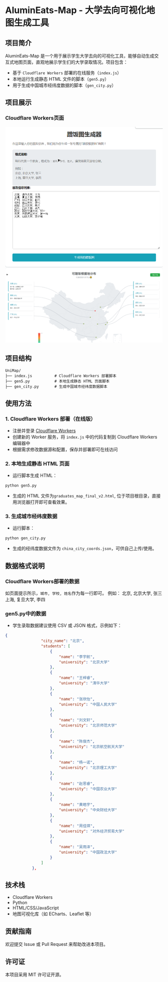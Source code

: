 # AluminEats-Map - 大学去向可视化地图生成工具

## 项目简介

AluminEats-Map 是一个用于展示学生大学去向的可视化工具，能够自动生成交互式地图页面，直观地展示学生们的大学录取情况。项目包含：

- 基于 `Cloudflare Workers` 部署的在线服务（`index.js`）
- 本地运行生成静态 HTML 文件的脚本（`gen5.py`）
- 用于生成中国城市经纬度数据的脚本（`gen_city.py`）

## 项目展示

### Cloudflare Workers页面
![](./cloudflare_workers_1.png)
![](./cloudflare_workers_2.png)

## 项目结构

```
UniMap/
├── index.js          # Cloudflare Workers 部署脚本
├── gen5.py           # 本地生成静态 HTML 页面脚本
├── gen_city.py       # 生成中国城市经纬度数据脚本
```

## 使用方法

### 1. Cloudflare Workers 部署（在线版）

- 注册并登录 [Cloudflare Workers](https://workers.cloudflare.com/)
- 创建新的 Worker 服务，将 `index.js` 中的代码复制到 Cloudflare Workers 编辑器中
- 根据需求修改数据源和配置，保存并部署即可在线访问

### 2. 本地生成静态 HTML 页面

- 运行脚本生成 HTML：
```bash
python gen5.py
```

- 生成的 HTML 文件为`graduates_map_final_v2.html`, 位于项目根目录，直接用浏览器打开即可查看效果。

### 3. 生成城市经纬度数据

- 运行脚本：
```bash
python gen_city.py
```

- 生成的经纬度数据文件为 `china_city_coords.json`，可供自己上传/使用。

## 数据格式说明
### Cloudflare Workers部署的数据
如页面提示所示，`城市, 学校, 姓名`作为每一行即可。
例如：
北京, 北京大学, 张三  
上海, 复旦大学, 李四

### gen5.py中的数据
- 学生录取数据建议使用 CSV 或 JSON 格式，示例如下：

```json
{
                "city_name": "北京",
                "students": [
                    {
                        "name": "李宇航",
                        "university": "北京大学"
                    },
                    {
                        "name": "王梓睿",
                        "university": "清华大学"
                    },
                    {
                        "name": "张欣怡",
                        "university": "中国人民大学"
                    },
                    {
                        "name": "刘文轩",
                        "university": "北京师范大学"
                    },
                    {
                        "name": "陈俊杰",
                        "university": "北京航空航天大学"
                    },
                    {
                        "name": "杨一诺",
                        "university": "北京理工大学"
                    },
                    {
                        "name": "赵思睿",
                        "university": "中国农业大学"
                    },
                    {
                        "name": "黄皓宇",
                        "university": "中央财经大学"
                    },
                    {
                        "name": "周佳琪",
                        "university": "对外经济贸易大学"
                    },
                    {
                        "name": "吴雨泽",
                        "university": "中国政法大学"
                    }
                ]
            },
```

## 技术栈

- Cloudflare Workers
- Python
- HTML/CSS/JavaScript
- 地图可视化库（如 ECharts、Leaflet 等）

## 贡献指南

欢迎提交 Issue 或 Pull Request 来帮助改进本项目。

## 许可证

本项目采用 MIT 许可证开源。
